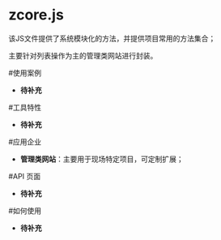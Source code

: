 # zcore.js

该JS文件提供了系统模块化的方法，并提供项目常用的方法集合；

主要针对列表操作为主的管理类网站进行封装。

#使用案例


- **待补充**


#工具特性

- **待补充**


#应用企业

- **管理类网站**：主要用于现场特定项目，可定制扩展；

#API 页面

- **待补充**

#如何使用

- **待补充**
